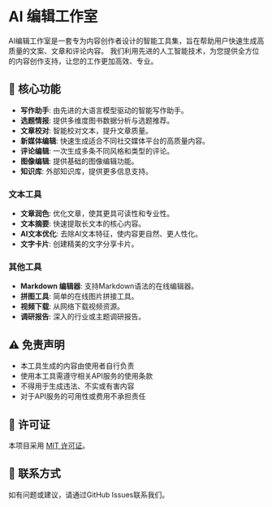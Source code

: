 # AI 编辑工作室

AI编辑工作室是一套专为内容创作者设计的智能工具集，旨在帮助用户快速生成高质量的文案、文章和评论内容。 我们利用先进的人工智能技术，为您提供全方位的内容创作支持，让您的工作更加高效、专业。

## 🌟 核心功能

- **写作助手**: 由先进的大语言模型驱动的智能写作助手。
- **选题情报**: 提供多维度图书数据分析与选题推荐。
- **文章校对**: 智能校对文本，提升文章质量。
- **新媒体编辑**: 快速生成适合不同社交媒体平台的高质量内容。
- **评论编辑**: 一次生成多条不同风格和类型的评论。
- **图像编辑**: 提供基础的图像编辑功能。
- **知识库**: 外部知识库，提供更多信息支持。

### 文本工具

- **文章润色**: 优化文章，使其更具可读性和专业性。
- **文本摘要**: 快速提取长文本的核心内容。
- **AI文本优化**: 去除AI文本特征，使内容更自然、更人性化。
- **文字卡片**: 创建精美的文字分享卡片。

### 其他工具

- **Markdown 编辑器**: 支持Markdown语法的在线编辑器。
- **拼图工具**: 简单的在线图片拼接工具。
- **视频下载**: 从网络下载视频资源。
- **调研报告**: 深入的行业或主题调研报告。

## ⚠️ 免责声明

- 本工具生成的内容由使用者自行负责
- 使用本工具需遵守相关API服务的使用条款
- 不得用于生成违法、不实或有害内容
- 对于API服务的可用性或费用不承担责任

## 📄 许可证

本项目采用 [MIT 许可证](./LICENSE)。

## 📧 联系方式

如有问题或建议，请通过GitHub Issues联系我们。